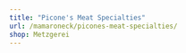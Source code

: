 ```yaml
---
title: "Picone's Meat Specialties"
url: /mamaroneck/picones-meat-specialties/
shop: Metzgerei
---
```

